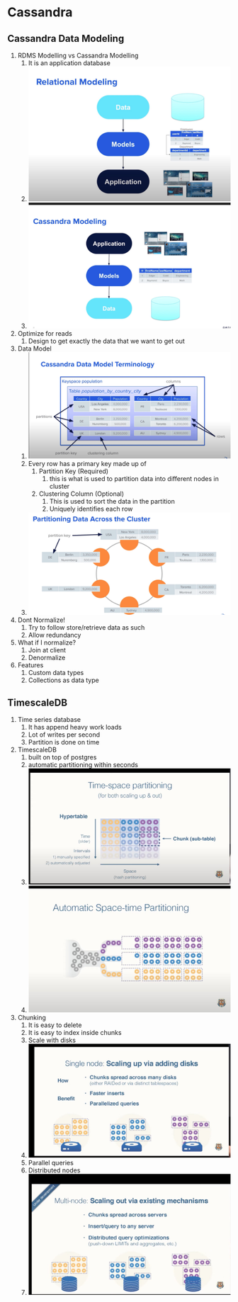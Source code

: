 # Cassandra

## Cassandra Data Modeling

1. RDMS Modelling vs Cassandra Modelling
   1. It is an application database
   2. ![RDMS](images/RBMSModelling.jpg)
   3. ![Cassandra](images/CassandraModelling.jpg)
2. Optimize for reads
   1. Design to get exactly the data that we want to get out
3. Data Model
   1. ![Data Model](images/CassandraDataModel.jpg)
   2. Every row has a primary key made up of
      1. Partition Key (Required)
         1. this is what is used to partition data into different nodes in cluster
      2. Clustering Column (Optional)
         1. This is used to sort the data in the partition
         2. Uniquely identifies each row
   3. ![Example](images/CassandraExample.jpg)
4. Dont Normalize!
   1. Try to follow store/retrieve data as such
   2. Allow redundancy
5. What if I normalize?
   1. Join at client
   2. Denormalize
6. Features
   1. Custom data types
   2. Collections as data type

## TimescaleDB

1. Time series database
   1. It has append heavy work loads
   2. Lot of writes per second
   3. Partition is done on time
2. TimescaleDB
   1. built on top of postgres
   2. automatic partitioning within seconds
   3. ![Partitioing](images/TimescaleDBPartitioning.jpg)
   4. ![Auto Partitioning](images/AutoPartitioning.jpg)
3. Chunking
   1. It is easy to delete
   2. It is easy to index inside chunks
   3. Scale with disks
   4. ![Disk scale](images/TimeScaleDBDisk.jpg)
   5. Parallel queries
   6. Distributed nodes
   7. ![Nodes](images/TimeScaleDBNodes.jpg)
